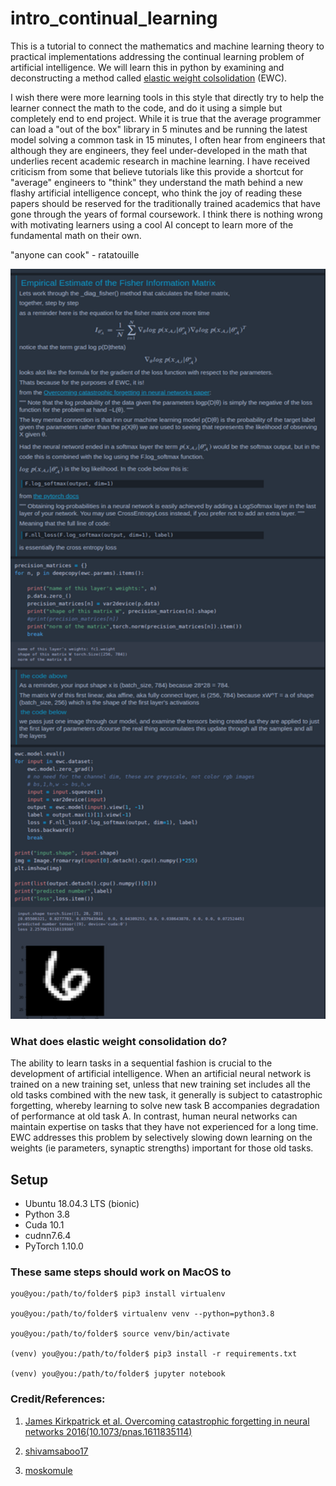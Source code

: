 # intro_continual_learning

This is a tutorial to connect the mathematics and machine learning theory to practical implementations addressing the continual learning problem of artificial intelligence. We will learn this in python by examining and deconstructing a method called [elastic weight colsolidation](https://www.pnas.org/content/114/13/3521) (EWC).

I wish there were more learning tools in this style that directly try to help the learner connect the math to the code, and do it using a simple but completely end to end project. While it is true that the average programmer can load a "out of the box" library in 5 minutes and be running the latest model solving a common task in 15 minutes, I often hear from engineers that although they are engineers, they feel under-developed in the math that underlies recent academic research in machine learning. I have received criticism from some that believe tutorials like this provide a shortcut for "average" engineers to "think" they understand the math behind a new flashy artificial intelligence concept, who think the joy of reading these papers should be reserved for the traditionally trained academics that have gone through the years of formal coursework. I think there is nothing wrong with motivating learners using a cool AI concept to learn more of the fundamental math on their own.

"anyone can cook" - ratatouille

<p align="center">
<img src="https://raw.githubusercontent.com/clam004/intro_continual_learning/main/files/notebook1.png" height=1200 width=600 >
</p>

### What does elastic weight consolidation do?

The ability to learn tasks in a sequential fashion is crucial to the development of artificial intelligence. When an artificial neural network is trained on a new training set, unless that new training set includes all the old tasks combined with the new task, it generally is subject to catastrophic forgetting, whereby learning to solve new task B accompanies degradation of performance at old task A. In contrast, human neural networks can maintain expertise on tasks that they have not experienced for a long time. EWC addresses this problem by selectively slowing down learning on the weights (ie parameters, synaptic strengths) important for those old tasks.

## Setup

- Ubuntu 18.04.3 LTS (bionic)
- Python 3.8
- Cuda 10.1
- cudnn7.6.4
- PyTorch 1.10.0

### These same steps should work on MacOS to

```console
you@you:/path/to/folder$ pip3 install virtualenv

you@you:/path/to/folder$ virtualenv venv --python=python3.8

you@you:/path/to/folder$ source venv/bin/activate

(venv) you@you:/path/to/folder$ pip3 install -r requirements.txt

(venv) you@you:/path/to/folder$ jupyter notebook
```

### Credit/References:

1. [James Kirkpatrick et al. Overcoming catastrophic forgetting in neural networks 2016(10.1073/pnas.1611835114)](https://www.pnas.org/content/114/13/3521)

2. [shivamsaboo17](https://github.com/shivamsaboo17/Overcoming-Catastrophic-forgetting-in-Neural-Networks)

3. [moskomule](https://github.com/moskomule/ewc.pytorch)
